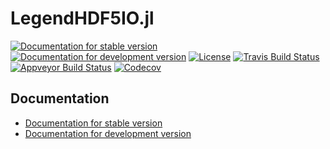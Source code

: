 # LegendHDF5IO.jl

[![Documentation for stable version](https://img.shields.io/badge/docs-stable-blue.svg)](https://legend-exp.github.io/LegendHDF5IO.jl/stable)
[![Documentation for development version](https://img.shields.io/badge/docs-dev-blue.svg)](https://legend-exp.github.io/LegendHDF5IO.jl/dev)
[![License](http://img.shields.io/badge/license-MIT-brightgreen.svg?style=flat)](LICENSE.md)
[![Travis Build Status](https://travis-ci.com/legend-exp/LegendHDF5IO.jl.svg?branch=master)](https://travis-ci.com/legend-exp/LegendHDF5IO.jl)
[![Appveyor Build Status](https://ci.appveyor.com/api/projects/status/github/legend-exp/LegendHDF5IO.jl?branch=master&svg=true)](https://ci.appveyor.com/project/legend-exp/LegendHDF5IO-jl)
[![Codecov](https://codecov.io/gh/legend-exp/LegendHDF5IO.jl/branch/master/graph/badge.svg)](https://codecov.io/gh/legend-exp/LegendHDF5IO.jl)


## Documentation

* [Documentation for stable version](https://legend-exp.github.io/LegendHDF5IO.jl/stable)
* [Documentation for development version](https://legend-exp.github.io/LegendHDF5IO.jl/dev)

